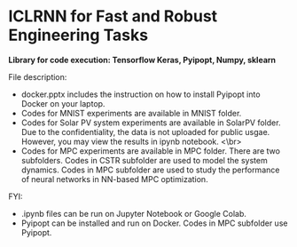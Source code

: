 # ICLRNN for Fast and Robust Engineering Tasks
**Library for code execution: Tensorflow Keras, Pyipopt, Numpy, sklearn** </br>

File description:
* docker.pptx includes the instruction on how to install Pyipopt into Docker on your laptop. </br>
* Codes for MNIST experiments are available in MNIST folder. </br>
* Codes for Solar PV system experiments are available in SolarPV folder. Due to the confidentiality, the data is not uploaded for public usgae. However, you may view the results in ipynb notebook. <\br>
* Codes for MPC experiments are available in MPC folder. There are two subfolders. Codes in CSTR subfolder are used to model the system dynamics. Codes in MPC subfolder are used to study the performance of neural networks in NN-based MPC optimization. 

FYI:
* .ipynb files can be run on Jupyter Notebook or Google Colab.
* Pyipopt can be installed and run on Docker. Codes in MPC subfolder use Pyipopt.
